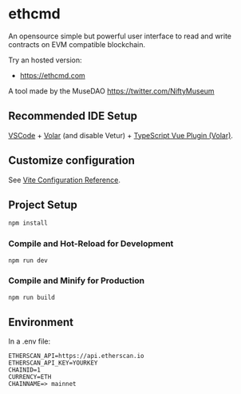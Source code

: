 # ethcmd

An opensource simple but powerful user interface to read and write contracts on EVM compatible blockchain.

Try an hosted version:
* https://ethcmd.com

A tool made by the MuseDAO
https://twitter.com/NiftyMuseum
## Recommended IDE Setup

[VSCode](https://code.visualstudio.com/) + [Volar](https://marketplace.visualstudio.com/items?itemName=Vue.volar) (and disable Vetur) + [TypeScript Vue Plugin (Volar)](https://marketplace.visualstudio.com/items?itemName=Vue.vscode-typescript-vue-plugin).

## Customize configuration

See [Vite Configuration Reference](https://vitejs.dev/config/).

## Project Setup

```sh
npm install
```

### Compile and Hot-Reload for Development

```sh
npm run dev
```

### Compile and Minify for Production

```sh
npm run build
```

## Environment

In a .env file:

```
ETHERSCAN_API=https://api.etherscan.io
ETHERSCAN_API_KEY=YOURKEY
CHAINID=1
CURRENCY=ETH
CHAINNAME=> mainnet
```

##
